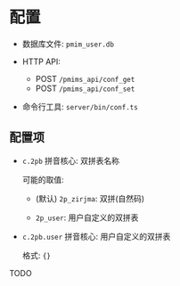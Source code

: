 # 配置

- 数据库文件: `pmim_user.db`

- HTTP API:
  - POST `/pmims_api/conf_get`
  - POST `/pmims_api/conf_set`

- 命令行工具: `server/bin/conf.ts`

## 配置项

- `c.2pb` 拼音核心: 双拼表名称

  可能的取值:

  - (默认) `2p_zirjma`: 双拼(自然码)

  - `2p_user`: 用户自定义的双拼表

- `c.2pb.user` 拼音核心: 用户自定义的双拼表

  格式: `{}`

TODO
